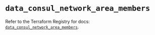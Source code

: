# `data_consul_network_area_members`

Refer to the Terraform Registry for docs: [`data_consul_network_area_members`](https://registry.terraform.io/providers/hashicorp/consul/2.21.0/docs/data-sources/network_area_members).
